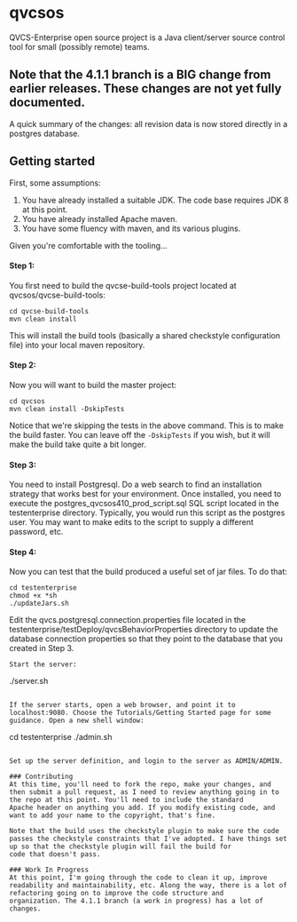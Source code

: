qvcsos
======

QVCS-Enterprise open source project is a Java client/server source control tool for small (possibly remote) teams.

## Note that the 4.1.1 branch is a BIG change from earlier releases. These changes are not yet fully documented.
A quick summary of the changes: all revision data is now stored directly in a postgres database.

## Getting started

First, some assumptions:

1. You have already installed a suitable JDK. The code base requires JDK 8 at this point.
2. You have already installed Apache maven.
3. You have some fluency with maven, and its various plugins.

Given you're comfortable with the tooling...

#### Step 1:
You first need to build the qvcse-build-tools project located at qvcsos/qvcse-build-tools:

```
cd qvcse-build-tools
mvn clean install
```

This will install the build tools (basically a shared checkstyle configuration file) into your local maven repository.

#### Step 2:
Now you will want to build the master project:

```
cd qvcsos
mvn clean install -DskipTests
```

Notice that we're skipping the tests in the above command. This is to make the build faster. You can leave off the ```-DskipTests``` if you wish, but it will make the build take quite a bit longer.

#### Step 3:
You need to install Postgresql. Do a web search to find an installation strategy that works best for your environment. Once installed, you need to execute the postgres_qvcsos410_prod_script.sql SQL script 
located in the testenterprise directory. Typically, you would run this script as the postgres user. You may want to make edits to the script to supply a different password, etc.

#### Step 4:
Now you can test that the build produced a useful set of jar files. To do that:

```
cd testenterprise
chmod +x *sh
./updateJars.sh
```
Edit the qvcs.postgresql.connection.properties file located in the testenterprise/testDeploy/qvcsBehaviorProperties directory to update the database connection properties so that they point to the
database that you created in Step 3.
```
Start the server:
```
./server.sh
```

If the server starts, open a web browser, and point it to localhost:9080. Choose the Tutorials/Getting Started page for some guidance. Open a new shell window:

```
cd testenterprise
./admin.sh
```

Set up the server definition, and login to the server as ADMIN/ADMIN.

### Contributing
At this time, you'll need to fork the repo, make your changes, and then submit a pull request, as I need to review anything going in to the repo at this point. You'll need to include the standard
Apache header on anything you add. If you modify existing code, and want to add your name to the copyright, that's fine.

Note that the build uses the checkstyle plugin to make sure the code passes the checkstyle constraints that I've adopted. I have things set up so that the checkstyle plugin will fail the build for
code that doesn't pass.

### Work In Progress
At this point, I'm going through the code to clean it up, improve readability and maintainability, etc. Along the way, there is a lot of refactoring going on to improve the code structure and
organization. The 4.1.1 branch (a work in progress) has a lot of changes.
